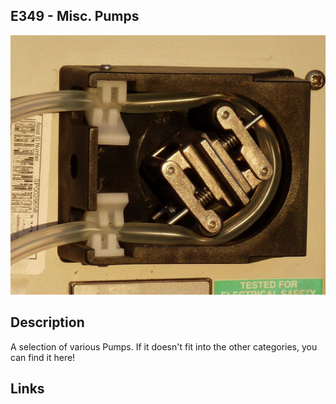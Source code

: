 ## E349 - Misc. Pumps

 

![image](CAD/E349/image.png)

 

## Description   

 

A selection of various Pumps. If it doesn't fit into the other categories, you can find it here!

 

## Links   




 
